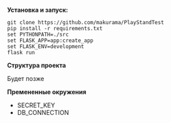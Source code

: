 **Установка и запуск:**
~~~~
git clone https://github.com/makurama/PlayStandTest
pip install -r requirements.txt
set PYTHONPATH=./src
set FLASK_APP=app:create_app
set FLASK_ENV=development
flask run
~~~~
**Структура проекта**

Будет позже

**Премененные окружения**
* SECRET_KEY
* DB_CONNECTION
